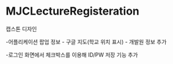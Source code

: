 # MJCLectureRegisteration
캡스톤 디자인

-어플리케이션 팝업 정보 - 구글 지도(학교 위치 표시)
                      - 개발원 정보 추가

-로그인 화면에서 체크박스를 이용해 ID/PW 저장 기능 추가
